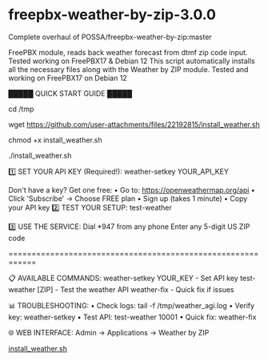 # freepbx-weather-by-zip-3.0.0
Complete overhaul of POSSA/freepbx-weather-by-zip:master

FreePBX module, reads back weather forecast from dtmf zip code input. Tested working on FreePBX17 &amp; Debian 12
This script automatically installs all the necessary files along with the Weather by ZIP module.
Tested and working on FreePBX17 on Debian 12

█████ QUICK START GUIDE █████

cd /tmp

wget https://github.com/user-attachments/files/22192815/install_weather.sh

chmod +x install_weather.sh

./install_weather.sh


1️⃣ SET YOUR API KEY (Required!):
weather-setkey YOUR_API_KEY

Don't have a key? Get one free:
• Go to: https://openweathermap.org/api
• Click 'Subscribe' → Choose FREE plan
• Sign up (takes 1 minute)
• Copy your API key
2️⃣ TEST YOUR SETUP:
test-weather

3️⃣ USE THE SERVICE:
Dial *947 from any phone
Enter any 5-digit US ZIP code

============================================================

📋 AVAILABLE COMMANDS:
weather-setkey YOUR_KEY - Set API key
test-weather [ZIP] - Test the weather API
weather-fix - Quick fix if issues

📊 TROUBLESHOOTING:
• Check logs: tail -f /tmp/weather_agi.log
• Verify key: weather-setkey
• Test API: test-weather 10001
• Quick fix: weather-fix

🌐 WEB INTERFACE:
Admin → Applications → Weather by ZIP

[install_weather.sh](https://github.com/user-attachments/files/22192815/install_weather.sh)
